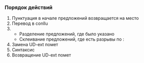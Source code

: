 ### Порядок действий
1. Пунктуация в начале предложений возвращается на место
2. Перевод в conllu
3. * Разделение предложений, где было указано
   * Склеивание предложений, где есть разрывы по :
4. Замена UD-ext помет
5. Синтаксис
6. Возвращение UD-ext помет
